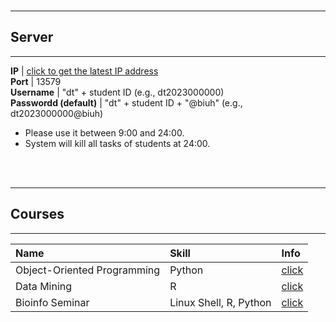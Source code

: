 <br>

---
## Server
---

 **IP**                  | [click to get the latest IP address](https://www.bioinfo-lab.com/ip.txt)                   
 **Port**                | 13579                                        
 **Username**            | "dt" + student ID (e.g., dt2023000000)         
 **Passwordd (default)** | "dt" + student ID + "@biuh" (e.g., dt2023000000@biuh) 

* Please use it between 9:00 and 24:00.
* System will kill all tasks of students at 24:00. 


<br><br>


---
## Courses
---

| Name | Skill | Info |
|:---------|:---------|:---------|
| Object-Oriented Programming | Python | [click](/courses/Object_Oriented_Programming) |
| Data Mining | R | [click](/courses/Data_Mining) |
| Bioinfo Seminar | Linux Shell, R, Python | [click](/courses/Bioinfo_Seminar) |






<br><br>

<img src="https://fzhang.bioinfo-lab.com/img/white.png" height="1">









